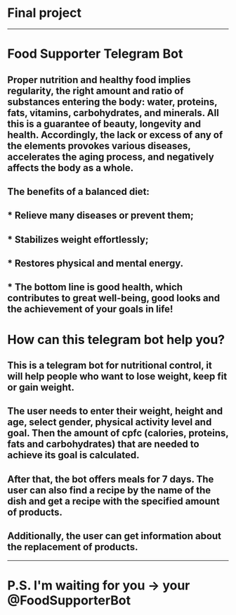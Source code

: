 # Final project
***
# Food Supporter Telegram Bot
## Proper nutrition and healthy food implies regularity, the right amount and ratio of substances entering the body: water, proteins, fats, vitamins, carbohydrates, and minerals. All this is a guarantee of beauty, longevity and health. Accordingly, the lack or excess of any of the elements provokes various diseases, accelerates the aging process, and negatively affects the body as a whole.
## The benefits of a balanced diet:
## * Relieve many diseases or prevent them;
## * Stabilizes weight effortlessly;
## * Restores physical and mental energy.
## * The bottom line is good health, which contributes to great well-being, good looks and the achievement of your goals in life!
# How can this telegram bot help you?
## This is a telegram bot for nutritional control, it will help people who want to lose weight, keep fit or gain weight.
## The user needs to enter their weight, height and age, select gender, physical activity level and goal. Then the amount of cpfc (calories, proteins, fats and carbohydrates) that are needed to achieve its goal is calculated.
## After that, the bot offers meals for 7 days. The user can also find a recipe by the name of the dish and get a recipe with the specified amount of products.
## Additionally, the user can get information about the replacement of products.
***
# P.S. I'm waiting for you -> your @FoodSupporterBot
